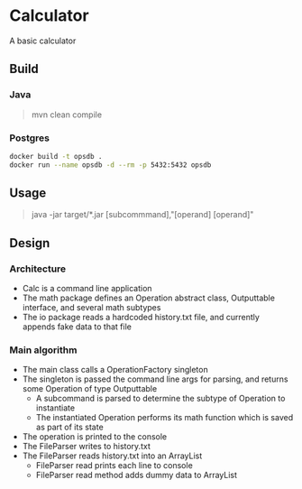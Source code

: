 # Calculator
A basic calculator

## Build
### Java
>mvn clean compile

### Postgres
```bash
docker build -t opsdb .
docker run --name opsdb -d --rm -p 5432:5432 opsdb
```

## Usage
>java -jar target/*.jar [subcommmand],"[operand] [operand]"

## Design
### Architecture
- Calc is a command line application
- The math package defines an Operation abstract class, Outputtable interface, and several math subtypes
- The io package reads a hardcoded history.txt file, and currently appends fake data to that file

### Main algorithm
- The main class calls a OperationFactory singleton
- The singleton is passed the command line args for parsing, and returns some Operation of type Outputtable
    - A subcommand is parsed to determine the subtype of Operation to instantiate
    - The instantiated Operation performs its math function which is saved as part of its state
- The operation is printed to the console
- The FileParser writes to history.txt
- The FileParser reads history.txt into an ArrayList
    - FileParser read prints each line to console
    - FileParser read method adds dummy data to ArrayList